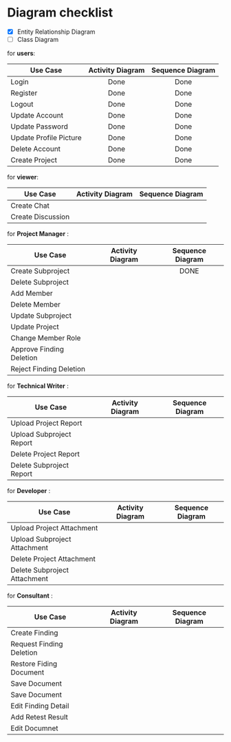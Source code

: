 # Diagram checklist

- [x] Entity Relationship Diagram
- [ ] Class Diagram

for **users**:

| Use Case               | Activity Diagram | Sequence Diagram |
| ---------------------- | :--------------: | :--------------: |
| Login                  |       Done       |       Done       |
| Register               |       Done       |       Done       |
| Logout                 |       Done       |       Done       |
| Update Account         |       Done       |       Done       |
| Update Password        |       Done       |       Done       |
| Update Profile Picture |       Done       |       Done       |
| Delete Account         |       Done       |       Done       |
| Create Project         |       Done       |       Done       |

for **viewer**:

| Use Case          | Activity Diagram | Sequence Diagram |
| ----------------- | :--------------: | :--------------: |
| Create Chat       |                  |                  |
| Create Discussion |                  |                  |

for **Project Manager** :

| Use Case                 | Activity Diagram | Sequence Diagram |
| ------------------------ | :--------------: | :--------------: |
| Create Subproject        |                  |       DONE       |
| Delete Subproject        |                  |                  |
| Add Member               |                  |                  |
| Delete Member            |                  |                  |
| Update Subproject        |                  |                  |
| Update Project           |                  |                  |
| Change Member Role       |                  |                  |
| Approve Finding Deletion |                  |                  |
| Reject Finding Deletion  |                  |                  |

for **Technical Writer** :

| Use Case                 | Activity Diagram | Sequence Diagram |
| ------------------------ | :--------------: | :--------------: |
| Upload Project Report    |                  |                  |
| Upload Subproject Report |                  |                  |
| Delete Project Report    |                  |                  |
| Delete Subproject Report |                  |                  |

for **Developer** :

| Use Case                     | Activity Diagram | Sequence Diagram |
| ---------------------------- | :--------------: | :--------------: |
| Upload Project Attachment    |                  |                  |
| Upload Subproject Attachment |                  |                  |
| Delete Project Attachment    |                  |                  |
| Delete Subproject Attachment |                  |                  |

for **Consultant** :

| Use Case                 | Activity Diagram | Sequence Diagram |
| ------------------------ | :--------------: | :--------------: |
| Create Finding           |                  |                  |
| Request Finding Deletion |                  |                  |
| Restore Fiding Document  |                  |                  |
| Save Document            |                  |                  |
| Save Document            |                  |                  |
| Edit Finding Detail      |                  |                  |
| Add Retest Result        |                  |                  |
| Edit Documnet            |                  |                  |
